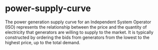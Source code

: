 # power-supply-curve
The power generation supply curve for an Independent System Operator (ISO) represents the relationship between the price and the quantity of electricity that generators are willing to supply to the market. It is typically constructed by ordering the bids from generators from the lowest to the highest price, up to the total demand.
